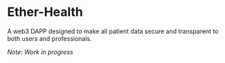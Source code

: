 # Ether-Health

A web3 DAPP designed to make all patient data secure and transparent to both users and professionals.

*Note: Work in progress*
